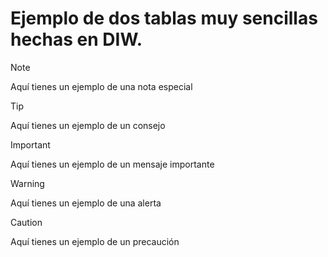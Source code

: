 # Ejemplo de dos tablas muy sencillas hechas en DIW.

> [!NOTE]
> Aquí tienes un ejemplo de una nota especial

> [!TIP]
> Aquí tienes un ejemplo de un consejo

> [!IMPORTANT]
> Aquí tienes un ejemplo de un mensaje importante

> [!WARNING]
> Aquí tienes un ejemplo de una alerta

> [!CAUTION]
> Aquí tienes un ejemplo de un precaución
